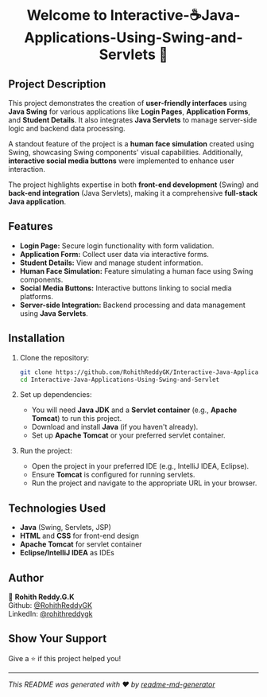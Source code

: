 <h1 align="center">Welcome to Interactive-☕Java-Applications-Using-Swing-and-Servlets 👋</h1>
<p>
</p>

## Project Description

This project demonstrates the creation of **user-friendly interfaces** using **Java Swing** for various applications like **Login Pages**, **Application Forms**, and **Student Details**. It also integrates **Java Servlets** to manage server-side logic and backend data processing.

A standout feature of the project is a **human face simulation** created using Swing, showcasing Swing components' visual capabilities. Additionally, **interactive social media buttons** were implemented to enhance user interaction.

The project highlights expertise in both **front-end development** (Swing) and **back-end integration** (Java Servlets), making it a comprehensive **full-stack Java application**.

## Features

- **Login Page:** Secure login functionality with form validation.
- **Application Form:** Collect user data via interactive forms.
- **Student Details:** View and manage student information.
- **Human Face Simulation:** Feature simulating a human face using Swing components.
- **Social Media Buttons:** Interactive buttons linking to social media platforms.
- **Server-side Integration:** Backend processing and data management using **Java Servlets**.

## Installation

1. Clone the repository:
    ```bash
    git clone https://github.com/RohithReddyGK/Interactive-Java-Applications-Using-Swing-and-Servlet.git
    cd Interactive-Java-Applications-Using-Swing-and-Servlet
    ```

2. Set up dependencies:
    - You will need **Java JDK** and a **Servlet container** (e.g., **Apache Tomcat**) to run this project.
    - Download and install **Java** (if you haven't already).
    - Set up **Apache Tomcat** or your preferred servlet container.

3. Run the project:
    - Open the project in your preferred IDE (e.g., IntelliJ IDEA, Eclipse).
    - Ensure **Tomcat** is configured for running servlets.
    - Run the project and navigate to the appropriate URL in your browser.

## Technologies Used

- **Java** (Swing, Servlets, JSP)
- **HTML** and **CSS** for front-end design
- **Apache Tomcat** for servlet container
- **Eclipse/IntelliJ IDEA** as IDEs

## Author

👤 **Rohith Reddy.G.K**  
Github: [@RohithReddyGK](https://github.com/RohithReddyGK)  
LinkedIn: [@rohithreddygk](https://linkedin.com/in/rohithreddygk)

## Show Your Support

Give a ⭐️ if this project helped you!

---

_This README was generated with ❤️ by [readme-md-generator](https://github.com/kefranabg/readme-md-generator)_
